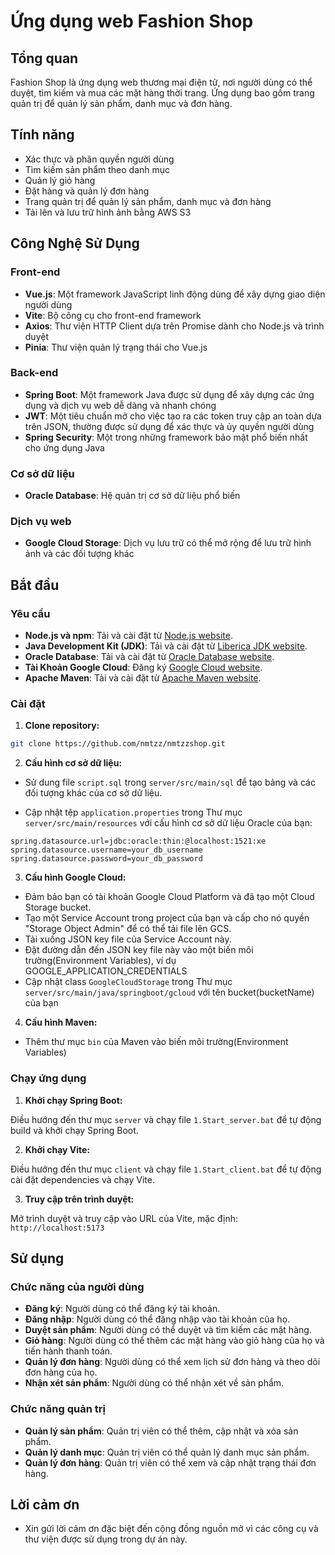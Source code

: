 # Ứng dụng web Fashion Shop

## Tổng quan

Fashion Shop là ứng dụng web thương mại điện tử, nơi người dùng có thể duyệt, tìm kiếm và mua các mặt hàng thời trang. Ứng dụng bao gồm trang quản trị để quản lý sản phẩm, danh mục và đơn hàng.

## Tính năng

- Xác thực và phân quyền người dùng
- Tìm kiếm sản phẩm theo danh mục
- Quản lý giỏ hàng
- Đặt hàng và quản lý đơn hàng
- Trang quản trị để quản lý sản phẩm, danh mục và đơn hàng
- Tải lên và lưu trữ hình ảnh bằng AWS S3

## Công Nghệ Sử Dụng

### Front-end

- **Vue.js**: Một framework JavaScript linh động dùng để xây dựng giao diện người dùng
- **Vite**: Bộ công cụ cho front-end framework
- **Axios**: Thư viện HTTP Client dựa trên Promise dành cho Node.js và trình duyệt
- **Pinia**: Thư viện quản lý trạng thái cho Vue.js

### Back-end

- **Spring Boot**: Một framework Java được sử dụng để xây dựng các ứng dụng và dịch vụ web dễ dàng và nhanh chóng
- **JWT**: Một tiêu chuẩn mở cho việc tạo ra các token truy cập an toàn dựa trên JSON, thường được sử dụng để xác thực và ủy quyền người dùng
- **Spring Security**: Một trong những framework bảo mật phổ biến nhất cho ứng dụng Java

### Cơ sở dữ liệu

- **Oracle Database**: Hệ quản trị cơ sở dữ liệu phổ biến

### Dịch vụ web

- **Google Cloud Storage**: Dịch vụ lưu trữ có thể mở rộng để lưu trữ hình ảnh và các đối tượng khác

## Bắt đầu

### Yêu cầu

- **Node.js và npm**: Tải và cài đặt từ [Node.js website](https://nodejs.org/).
- **Java Development Kit (JDK)**: Tải và cài đặt từ [Liberica JDK website](https://bell-sw.com/pages/downloads/).
- **Oracle Database**: Tải và cài đặt từ [Oracle Database website](https://www.oracle.com/database/technologies/oracle-database-software-downloads.html).
- **Tài Khoản Google Cloud**: Đăng ký [Google Cloud website](https://cloud.google.com/).
- **Apache Maven**: Tải và cài đặt từ [Apache Maven website](https://maven.apache.org/download.cgi).

### Cài đặt

1. **Clone repository:**

```bash
git clone https://github.com/nmtzz/nmtzzshop.git
```

2. **Cấu hình cơ sở dữ liệu:**

- Sử dung file `script.sql` trong `server/src/main/sql` để tạo bảng và các đối tượng khác của cơ sở dữ liệu.

- Cập nhật tệp `application.properties` trong Thư mục `server/src/main/resources` với cấu hình cơ sở dữ liệu Oracle của bạn:

```properties
spring.datasource.url=jdbc:oracle:thin:@localhost:1521:xe
spring.datasource.username=your_db_username
spring.datasource.password=your_db_password
```

3. **Cấu hình Google Cloud:**

- Đảm bảo bạn có tài khoản Google Cloud Platform và đã tạo một Cloud Storage bucket.
- Tạo một Service Account trong project của bạn và cấp cho nó quyền "Storage Object Admin" để có thể tải file lên GCS.
- Tải xuống JSON key file của Service Account này.
- Đặt đường dẫn đến JSON key file này vào một biến môi trường(Environment Variables), ví dụ GOOGLE_APPLICATION_CREDENTIALS
- Cập nhật class `GoogleCloudStorage` trong Thư mục `server/src/main/java/springboot/gcloud` với tên bucket(bucketName) của bạn

4. **Cấu hình Maven:**

- Thêm thư mục `bin` của Maven vào biến môi trường(Environment Variables)

### Chạy ứng dụng

1. **Khởi chạy Spring Boot:**

Điều hướng đến thư mục `server` và chạy file `1.Start_server.bat` để tự động build và khởi chạy Spring Boot.

2. **Khởi chạy Vite:**

Điều hướng đến thư mục `client` và chạy file `1.Start_client.bat` để tự động cài đặt dependencies và chạy Vite.

3. **Truy cập trên trình duyệt:**

Mở trình duyệt và truy cập vào URL của Vite, mặc định: `http://localhost:5173`

## Sử dụng

### Chức năng của người dùng

- **Đăng ký**: Người dùng có thể đăng ký tài khoản.
- **Đăng nhập**: Người dùng có thể đăng nhập vào tài khoản của họ.
- **Duyệt sản phẩm**: Người dùng có thể duyệt và tìm kiếm các mặt hàng.
- **Giỏ hàng**: Người dùng có thể thêm các mặt hàng vào giỏ hàng của họ và tiến hành thanh toán.
- **Quản lý đơn hàng**: Người dùng có thể xem lịch sử đơn hàng và theo dõi đơn hàng của họ.
- **Nhận xét sản phẩm**: Người dùng có thể nhận xét về sản phẩm.

### Chức năng quản trị

- **Quản lý sản phẩm**: Quản trị viên có thể thêm, cập nhật và xóa sản phẩm.
- **Quản lý danh mục**: Quản trị viên có thể quản lý danh mục sản phẩm.
- **Quản lý đơn hàng**: Quản trị viên có thể xem và cập nhật trạng thái đơn hàng.

## Lời cảm ơn

- Xin gửi lời cảm ơn đặc biệt đến cộng đồng nguồn mở vì các công cụ và thư viện được sử dụng trong dự án này.
